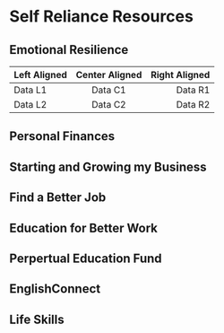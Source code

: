 # Self Reliance Resources

## Emotional Resilience

| Left Aligned | Center Aligned | Right Aligned |
| :---------- | :------------: | ------------: |
| Data L1 | Data C1 | Data R1 |
| Data L2 | Data C2 | Data R2 |

## Personal Finances

## Starting and Growing my Business

## Find a Better Job

## Education for Better Work

## Perpertual Education Fund

## EnglishConnect

## Life Skills
